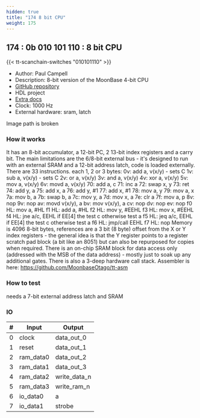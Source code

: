 ```yaml
---
hidden: true
title: "174 8 bit CPU"
weight: 175
---
```


## 174 : 0b 010 101 110 : 8 bit CPU

{{< tt-scanchain-switches "010101110" >}}

* Author: Paul Campell
* Description: 8-bit version of the MoonBase 4-bit CPU
* [GitHub repository](https://github.com/OneRNG/tt-cpu8)
* HDL project
* [Extra docs]()
* Clock: 1000 Hz
* External hardware: sram, latch

Image path is broken

### How it works

 It has an 8-bit accumulator, a 12-bit PC, 2 13-bit index registers and a carry bit.
The main limitations are the 6/8-bit external bus - it's designed to run with an external SRAM and a 12-bit address latch, code is loaded externally.
There are 33 instructions. each 1, 2 or 3 bytes:
0v:         add a, v(x/y)   - sets C 1v:         sub a, v(x/y)   - sets C 2v:         or a, v(x/y) 3v:         and a, v(x/y) 4v:         xor a, v(x/y) 5v:         mov a, v(x/y) 6v:         movd a, v(x/y) 70:         add a, c 71:         inc a 72:         swap x, y 73:         ret 74:         add y, a 75:         add x, a 76:         add y, #1 77:         add x, #1 78:         mov a, y 79:         mov a, x 7a:         mov b, a 7b:         swap b, a 7c:         mov y, a 7d:         mov x, a 7e:         clr a 7f:         mov a, p 8v:         nop 9v:         nop av:         movd v(x/y), a bv:         mov  v(x/y), a cv:         nop dv:         nop ev:         nop f0 HL:      mov a, #HL f1 HL:      add a, #HL f2 HL:      mov y, #EEHL f3 HL:      mov x, #EEHL f4 HL:      jne a/c, EEHL     if EE[4] the test c otherwise test a f5 HL:      jeq a/c, EEHL     if EE[4] the test c otherwise test a f6 HL:      jmp/call EEHL f7 HL:      nop
Memory is 4096 8-bit bytes, references are a 3 bit (8 byte) offset from the X or Y index registers - the general idea is that the Y register points to a register scratch pad block (a bit like an 8051) but can also be repurposed for copies when required. There is an on-chip SRAM block for data access only (addressed with the MSB of the data address) - mostly just to soak up any additional gates.
There is also a 3-deep hardware call stack.
Assembler is here: https://github.com/MoonbaseOtago/tt-asm 

### How to test

needs a 7-bit external address latch and SRAM

### IO

| # | Input        | Output       |
|---|--------------|--------------|
| 0 | clock  | data_out_0 |
| 1 | reset  | data_out_1 |
| 2 | ram_data0  | data_out_2 |
| 3 | ram_data1  | data_out_3 |
| 4 | ram_data2  | write_data_n |
| 5 | ram_data3  | write_ram_n |
| 6 | io_data0  | a |
| 7 | io_data1  | strobe |
